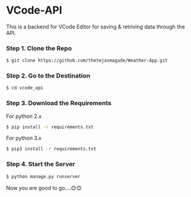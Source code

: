 # VCode-API
This is a backend for VCode Editor for saving &amp; retriving data through the API.

### Step 1. Clone the Repo
```bash
$ git clone https://github.com/thetejasmagade/Weather-App.git
```

### Step 2. Go to the Destination
```bash
$ cd vcode_api
```

### Step 3. Download the Requirements
For python 2.x
```bash
$ pip install -r requirements.txt 
```

For python 3.x
```bash
$ pip3 install -r requirements.txt
```

### Step 4. Start the Server
```bash
$ python manage.py runserver
```

Now you are good to go....😊😊
